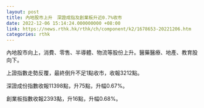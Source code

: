 ```yaml
---
layout: post
title: 內地股市上升　深證成指及創業板升近0.7%收市
date: 2022-12-06 15:14:24.000000000 +08:00
link: https://news.rthk.hk/rthk/ch/component/k2/1678653-20221206.htm
categories: rthk
---
```


內地股市向上，消費、零售、半導體、物流等股份上升。醫藥醫療、地產、教育股向下。

上證指數走勢反覆，最終倒升不足1點收市，收報3212點。

深證成份指數收報11398點，升75點，升幅0.67%。

創業板指數收報2393點，升16點，升幅0.68%。
